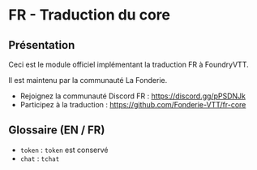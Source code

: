 # FR - Traduction du core

## Présentation

Ceci est le module officiel implémentant la traduction FR à FoundryVTT.

Il est maintenu par la communauté La Fonderie.

* Rejoignez la communauté Discord FR : https://discord.gg/pPSDNJk
* Participez à la traduction : https://github.com/Fonderie-VTT/fr-core

## Glossaire (EN / FR)

- `token` : `token` est conservé
- `chat` : `tchat`
